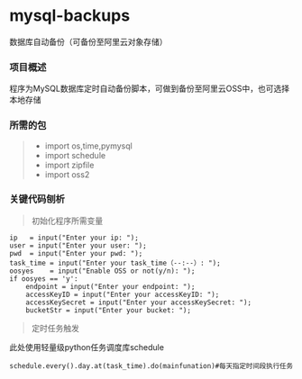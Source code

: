 # mysql-backups
数据库自动备份（可备份至阿里云对象存储）
### 项目概述

程序为MySQL数据库定时自动备份脚本，可做到备份至阿里云OSS中，也可选择本地存储

### 所需的包

> * import os,time,pymysql
> * import schedule
> * import zipfile
> * import oss2

### 关键代码刨析

> 初始化程序所需变量

    ip   = input("Enter your ip: ");
    user = input("Enter your user: ");
    pwd  = input("Enter your pwd: ");
    task_time = input("Enter your task_time（--:--）: ");
    oosyes    = input("Enable OSS or not(y/n): ");
    if oosyes == 'y':
        endpoint = input("Enter your endpoint: ");
        accessKeyID = input("Enter your accessKeyID: ");
        accessKeySecret = input("Enter your accessKeySecret: ");
        bucketStr = input("Enter your bucket: ");

> 定时任务触发

此处使用轻量级python任务调度库schedule

    schedule.every().day.at(task_time).do(mainfunation)#每天指定时间段执行任务

    
